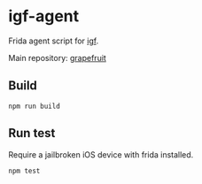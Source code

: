 # igf-agent

Frida agent script for [igf](https://npmjs.org/igf).

Main repository: [grapefruit](https://github.com/chichou/grapefruit)

## Build

```npm run build```

## Run test

Require a jailbroken iOS device with frida installed.

```npm test```
